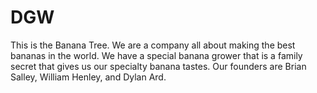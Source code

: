 # DGW

This is the Banana Tree. We are a company all about making the best bananas in the world. We have a special banana grower that is a family secret that gives us our  specialty banana tastes. Our founders are Brian Salley, William Henley, and Dylan Ard. 